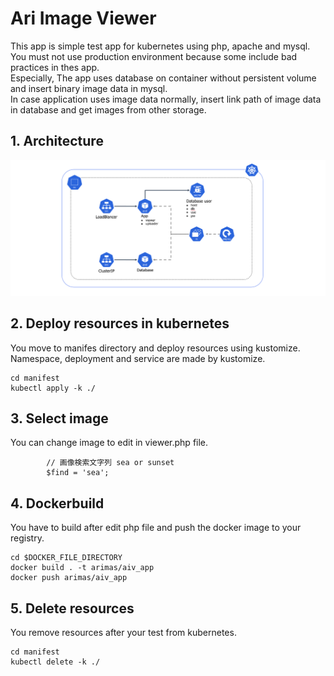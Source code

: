 # Ari Image Viewer

This app is simple test app for kubernetes using php, apache and mysql.  
You must not use production environment because some include bad practices in thes app.  
Especially, The app uses database on container without persistent volume and insert binary image data in mysql.  
In case application uses image data normally, insert link path of image data in database and get images from other storage.

## 1. Architecture
![Architecture](architecture.png)

## 2. Deploy resources in kubernetes
You move to manifes directory and deploy resources using kustomize. 
Namespace, deployment and service are made by kustomize.
```
cd manifest
kubectl apply -k ./
```

## 3. Select image
You can change image to edit in viewer.php file. 
```
        // 画像検索文字列 sea or sunset
        $find = 'sea';

```

## 4. Dockerbuild
You have to build after edit php file and push the docker image to your registry.
```
cd $DOCKER_FILE_DIRECTORY
docker build . -t arimas/aiv_app
docker push arimas/aiv_app
```

## 5. Delete resources
You remove resources after your test from kubernetes.
```
cd manifest
kubectl delete -k ./
```
